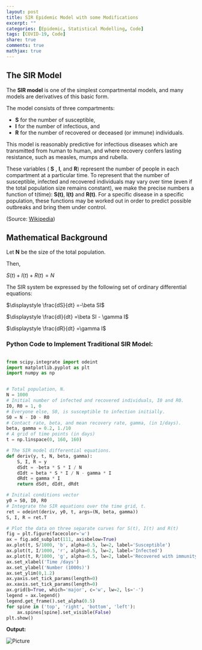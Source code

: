 ```yaml
---
layout: post
title: SIR Epidemic Model with some Modifications
excerpt: ""
categories: [Epidemic, Statistical Modelling, Code]
tags: [COVID-19, Code]
share: true
comments: true
mathjax: true
---
```

## The SIR Model

The **SIR model** is one of the simplest compartmental models, and many models are derivatives of this basic form. 

The model consists of three compartments: 

- **S** for the number of susceptible, 
- **I** for the number of infectious, and 
- **R** for the number of recovered or deceased (or immune) individuals. 

This model is reasonably predictive for infectious diseases which are transmitted from human to human, and where recovery confers lasting resistance, such as measles, mumps and rubella.

These variables ( **S** , **I**, and **R**) represent the number of people in each compartment at a particular time. To represent that the number of susceptible, infected and recovered individuals may vary over time (even if the total population size remains constant), we make the precise numbers a function of t(time): **S(t)**, **I(t)** and **R(t)**. For a specific disease in a specific population, these functions may be worked out in order to predict possible outbreaks and bring them under control.

(Source: [Wikipedia](https://en.wikipedia.org/wiki/Compartmental_models_in_epidemiology#The_SIR_model))


## Mathematical Background

Let **N** be the size of the total population. 

Then,

$\displaystyle S(t) + I(t) + R(t) = N$

The SIR system be expressed by the following set of ordinary differential equations:

$\displaystyle \frac{dS}{dt} =-\beta SI$

$\displaystyle \frac{dI}{dt} =\beta SI - \gamma I$

$\displaystyle \frac{dR}{dt} =\gamma I$



### Python Code to Implement Traditional SIR Model:

```python

from scipy.integrate import odeint
import matplotlib.pyplot as plt
import numpy as np


# Total population, N.
N = 1000
# Initial number of infected and recovered individuals, I0 and R0.
I0, R0 = 1, 0
# Everyone else, S0, is susceptible to infection initially.
S0 = N - I0 - R0
# Contact rate, beta, and mean recovery rate, gamma, (in 1/days).
beta, gamma = 0.2, 1./10 
# A grid of time points (in days)
t = np.linspace(0, 160, 160)

# The SIR model differential equations.
def deriv(y, t, N, beta, gamma):
    S, I, R = y
    dSdt = -beta * S * I / N
    dIdt = beta * S * I / N - gamma * I
    dRdt = gamma * I
    return dSdt, dIdt, dRdt

# Initial conditions vector
y0 = S0, I0, R0
# Integrate the SIR equations over the time grid, t.
ret = odeint(deriv, y0, t, args=(N, beta, gamma))
S, I, R = ret.T

# Plot the data on three separate curves for S(t), I(t) and R(t)
fig = plt.figure(facecolor='w')
ax = fig.add_subplot(111, axisbelow=True)
ax.plot(t, S/1000, 'b', alpha=0.5, lw=2, label='Susceptible')
ax.plot(t, I/1000, 'r', alpha=0.5, lw=2, label='Infected')
ax.plot(t, R/1000, 'g', alpha=0.5, lw=2, label='Recovered with immunity')
ax.set_xlabel('Time /days')
ax.set_ylabel('Number (1000s)')
ax.set_ylim(0,1.2)
ax.yaxis.set_tick_params(length=0)
ax.xaxis.set_tick_params(length=0)
ax.grid(b=True, which='major', c='w', lw=2, ls='-')
legend = ax.legend()
legend.get_frame().set_alpha(0.5)
for spine in ('top', 'right', 'bottom', 'left'):
    ax.spines[spine].set_visible(False)
plt.show()

```

**Output:**

![Picture](Traditional.png)
